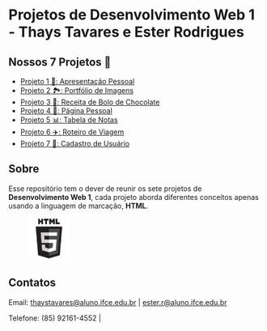 # Projetos de Desenvolvimento Web 1 - Thays Tavares e Ester Rodrigues
## Nossos 7 Projetos 🚀

 - [Projeto 1 📝: Apresentação Pessoal](https://ThaysTavaress.github.io/Projeto01/)
 - [Projeto 2 🏞: Portfólio de Imagens](https://ThaysTavaress.github.io/Projeto02/)
 - [Projeto 3 🍫: Receita de Bolo de Chocolate](https://ThaysTavaress.github.io/Projeto03/)
 - [Projeto 4 📃: Página Pessoal](https://ThaysTavaress.github.io/Projeto04/)
 - [Projeto 5 📊: Tabela de Notas](https://ThaysTavaress.github.io/Projeto05/)
 - [Projeto 6 ✈️: Roteiro de Viagem](https://ThaysTavaress.github.io/Projeto06/)
 - [Projeto 7 📄: Cadastro de Usuário](https://ThaysTavaress.github.io/Projeto07/)

## Sobre 
Esse repositório tem o dever de reunir os sete projetos de <b>Desenvolvimento Web 1</b>, cada projeto aborda diferentes conceitos apenas usando a linguagem de marcação, <b>HTML</b>.

<figure>
    <img src="img/HTML.png" width="80" height="85">
</figure>

## Contatos
Email: thaystavares@aluno.ifce.edu.br | ester.r@aluno.ifce.edu.br

Telefone: (85) 92161-4552 |

